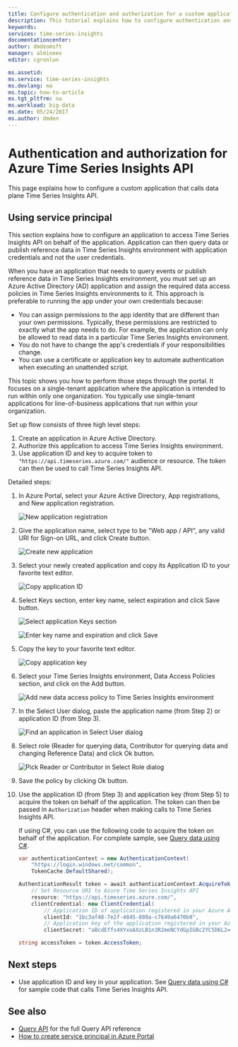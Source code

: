 ```yaml
---
title: Configure authentication and authorization for a custom application that calls Azure Time Series Insights API | Microsoft Docs
description: This tutorial explains how to configure authentication and authorization for a custom application that calls Azure Time Series Insights API
keywords:
services: time-series-insights
documentationcenter:
author: dmdenmsft
manager: almineev
editor: cgronlun

ms.assetid:
ms.service: time-series-insights
ms.devlang: na
ms.topic: how-to-article
ms.tgt_pltfrm: na
ms.workload: big-data
ms.date: 05/24/2017
ms.author: dmden
---
```

# Authentication and authorization for Azure Time Series Insights API

This page explains how to configure a custom application that calls data plane Time Series Insights API.

## Using service principal

This section explains how to configure an application to access Time Series Insights API on behalf of the application. Application can then query data or publish reference data in Time Series Insights environment with application credentials and not the user credentials.

When you have an application that needs to query events or publish reference data in Time Series Insights environment, you must set up an Azure Active Directory (AD) application and assign the required data access policies in Time Series Insights environments to it. This approach is preferable to running the app under your own credentials because:

* You can assign permissions to the app identity that are different than your own permissions. Typically, these permissions are restricted to exactly what the app needs to do. For example, the application can only be allowed to read data in a particular Time Series Insights environment.
* You do not have to change the app's credentials if your responsibilities change.
* You can use a certificate or application key to automate authentication when executing an unattended script.

This topic shows you how to perform those steps through the portal. It focuses on a single-tenant application where the application is intended to run within only one organization. You typically use single-tenant applications for line-of-business applications that run within your organization.

Set up flow consists of three high level steps:

1. Create an application in Azure Active Directory.
2. Authorize this application to access Time Series Insights environment.
3. Use application ID and key to acquire token to `"https://api.timeseries.azure.com/"` audience or resource. The token can then be used to call Time Series Insights API.

Detailed steps:

1. In Azure Portal, select your Azure Active Directory, App registrations, and New application registration.

   ![New application registration](media/authentication-and-authorization/active-directory-new-application-registration.png)  

2. Give the application name, select type to be "Web app / API", any valid URI for Sign-on URL, and click Create button.

   ![Create new application](media/authentication-and-authorization/active-directory-create-web-api-application.png)

3. Select your newly created application and copy its Application ID to your favorite text editor.

   ![Copy application ID](media/authentication-and-authorization/active-directory-copy-application-id.png)

4. Select Keys section, enter key name, select expiration and click Save button.

   ![Select application Keys section](media/authentication-and-authorization/active-directory-application-keys.png)

   ![Enter key name and expiration and click Save](media/authentication-and-authorization/active-directory-application-keys-save.png)

5. Copy the key to your favorite text editor.

   ![Copy application key](media/authentication-and-authorization/active-directory-copy-application-key.png)

6. Select your Time Series Insights environment, Data Access Policies section, and click on the Add button.

   ![Add new data access policy to Time Series Insights environment](media/authentication-and-authorization/time-series-insights-data-access-policies-add.png)

7. In the Select User dialog, paste the application name (from Step 2) or application ID (from Step 3).

   ![Find an application in Select User dialog](media/authentication-and-authorization/time-series-insights-data-access-policies-select-user.png)

8. Select role (Reader for querying data, Contributor for querying data and changing Reference Data) and click Ok button.

   ![Pick Reader or Contributor in Select Role dialog](media/authentication-and-authorization/time-series-insights-data-access-policies-select-role.png)

9. Save the policy by clicking Ok button.

10. Use the application ID (from Step 3) and application key (from Step 5) to acquire the token on behalf of the application. The token can then be passed in `Authorization` header when making calls to Time Series Insights API.

    If using C#, you can use the following code to acquire the token on behalf of the application. For complete sample, see [Query data using C#](time-series-insights-query-data-csharp.md).

    ```csharp
    var authenticationContext = new AuthenticationContext(
        "https://login.windows.net/common",
        TokenCache.DefaultShared);

    AuthenticationResult token = await authenticationContext.AcquireTokenAsync(
        // Set Resource URI to Azure Time Series Insights API
        resource: "https://api.timeseries.azure.com/", 
        clientCredential: new ClientCredential(
            // Application ID of application registered in your Azure Active Directory
            clientId: "1bc3af48-7e2f-4845-880a-c7649a6470b8", 
            // Application key of the application registered in your Azure Active Directory
            clientSecret: "aBcdEffs4XYxoAXzLB1n3R2meNCYdGpIGBc2YC5D6L2="));

    string accessToken = token.AccessToken;
    ```

## Next steps

* Use application ID and key in your application. See [Query data using C#](time-series-insights-query-data-csharp.md) for sample  code that calls Time Series Insights API.

## See also

* [Query API](/rest/api/time-series-insights/time-series-insights-reference-queryapi) for the full Query API reference
* [How to create service principal in Azure Portal](/azure/azure-resource-manager/resource-group-create-service-principal-portal)
